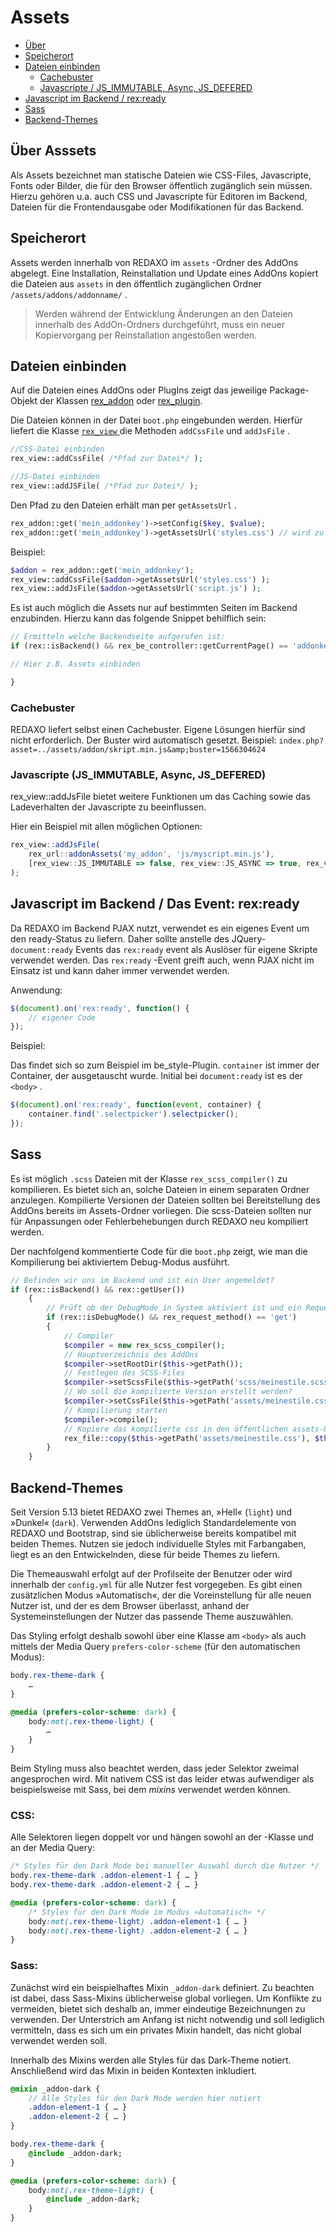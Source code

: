 # Assets

* [Über](#plugin)
* [Speicherort](#speicherort)
* [Dateien einbinden](#einbinden)
  + [Cachebuster](#buster)
  + [Javascripte / JS_IMMUTABLE, Async, JS_DEFERED](#javascripte)
* [Javascript im Backend / rex:ready](#rexready)
* [Sass](#sass)
* [Backend-Themes](#themes)

<a name="ueber"></a>

## Über Asssets

Als Assets bezeichnet man statische Dateien wie CSS-Files, Javascripte, Fonts oder Bilder, die für den Browser öffentlich zugänglich sein müssen. Hierzu gehören u.a. auch CSS und Javascripte für Editoren im Backend, Dateien für die Frontendausgabe oder Modifikationen für das Backend.

<a name="speicherort"></a>

## Speicherort

Assets werden innerhalb von REDAXO im `assets` -Ordner des AddOns abgelegt. Eine Installation, Reinstallation und Update eines AddOns kopiert die Dateien aus `assets` in den öffentlich zugänglichen Ordner `/assets/addons/addonname/` .

> Werden während der Entwicklung Änderungen an den Dateien innerhalb des AddOn-Ordners durchgeführt, muss ein neuer Kopiervorgang per Reinstallation angestoßen werden.

<a name="einbinden"></a>

## Dateien einbinden

Auf die Dateien eines AddOns oder PlugIns zeigt das jeweilige Package-Objekt der Klassen [rex_addon](https://friendsofredaxo.github.io/phpdoc/classes/rex-addon.html) oder [rex_plugin](https://friendsofredaxo.github.io/phpdoc/classes/rex-plugin.html).

Die Dateien können in der Datei `boot.php` eingebunden werden. Hierfür liefert die Klasse [ `rex_view` ](https://friendsofredaxo.github.io/phpdoc/classes/rex-view.html) die Methoden `addCssFile` und `addJsFile` .

``` php
//CSS-Datei einbinden
rex_view::addCssFile( /*Pfad zur Datei*/ );

//JS-Datei einbinden
rex_view::addJSFile( /*Pfad zur Datei*/ );
```

Den Pfad zu den Dateien erhält man per `getAssetsUrl` .

``` php
rex_addon::get('mein_addonkey')->setConfig($key, $value);
rex_addon::get('mein_addonkey')->getAssetsUrl('styles.css') // wird zu /assets/addons/addonname/styles.css
```

Beispiel:

``` php
$addon = rex_addon::get('mein_addonkey');
rex_view::addCssFile($addon->getAssetsUrl('styles.css') );
rex_view::addJsFile($addon->getAssetsUrl('script.js') );
```

Es ist auch möglich die Assets nur auf bestimmten Seiten im Backend enzubinden. Hierzu kann das folgende Snippet behilflich sein:

``` php
// Ermitteln welche Backendseite aufgerufen ist:
if (rex::isBackend() && rex_be_controller::getCurrentPage() == 'addonkey/unterseite') {

// Hier z.B. Assets einbinden

}
```

<a name="buster"></a>

### Cachebuster

REDAXO liefert selbst einen Cachebuster. Eigene Lösungen hierfür sind nicht erforderlich. Der Buster wird automatisch gesetzt. Beispiel: `index.php?asset=../assets/addon/skript.min.js&amp;buster=1566304624` 

<a name="javascripte"></a>

### Javascripte (JS_IMMUTABLE, Async, JS_DEFERED)

rex_view::addJsFile bietet weitere Funktionen um das Caching sowie das Ladeverhalten der Javascripte zu beeinflussen.

Hier ein Beispiel mit allen möglichen Optionen:

``` js
rex_view::addJsFile(
    rex_url::addonAssets('my_addon', 'js/myscript.min.js'),
    [rex_view::JS_IMMUTABLE => false, rex_view::JS_ASYNC => true, rex_view::JS_DEFERED => true]
);
```

<a name="rexready"></a>

## Javascript im Backend / Das Event: rex:ready

Da REDAXO im Backend PJAX nutzt, verwendet es ein eigenes Event um den ready-Status zu liefern. Daher sollte anstelle des JQuery- `document:ready` Events das `rex:ready` event als Auslöser für eigene Skripte verwendet werden.
Das `rex:ready` -Event greift auch, wenn PJAX nicht im Einsatz ist und kann daher immer verwendet werden.

Anwendung:

``` js
$(document).on('rex:ready', function() {
    // eigener Code
});
```

Beispiel:

Das findet sich so zum Beispiel im be_style-Plugin. `container` ist immer der Container, der ausgetauscht wurde. Initial bei `document:ready` ist es der `<body>` .

``` js
$(document).on('rex:ready', function(event, container) {
    container.find('.selectpicker').selectpicker();
});
```

<a name="sass"></a>

## Sass

Es ist möglich `.scss` Dateien mit der Klasse `rex_scss_compiler()` zu kompilieren. Es bietet sich an, solche Dateien in einem separaten Ordner anzulegen. Kompilierte Versionen der Dateien sollten bei Bereitstellung des AddOns bereits im Assets-Ordner vorliegen. Die scss-Dateien sollten nur für Anpassungen oder Fehlerbehebungen durch REDAXO neu kompiliert werden.

Der nachfolgend kommentierte Code für die `boot.php` zeigt, wie man die Kompilierung bei aktiviertem Debug-Modus ausführt.

``` php
// Befinden wir uns im Backend und ist ein User angemeldet?
if (rex::isBackend() && rex::getUser())
    {
        // Prüft ob der DebugMode in System aktiviert ist und ein Request erfolgte
        if (rex::isDebugMode() && rex_request_method() == 'get')
        {
            // Compiler
            $compiler = new rex_scss_compiler();
            // Hauptverzeichnis des AddOns
            $compiler->setRootDir($this->getPath());
            // Festlegen des SCSS-Files
            $compiler->setScssFile($this->getPath('scss/meinestile.scss'));
            // Wo soll die kompilierte Version erstellt werden?
            $compiler->setCssFile($this->getPath('assets/meinestile.css'));
            // Kompilierung starten
            $compiler->compile();
            // Kopiere das kompilierte css in den öffentlichen assets-Ordner
            rex_file::copy($this->getPath('assets/meinestile.css'), $this->getAssetsPath('meinestile.css'));
        }
    }
```

<a name="themes"></a>

## Backend-Themes

Seit Version 5.13 bietet REDAXO zwei Themes an, »Hell« (`light`) und »Dunkel« (`dark`). Verwenden AddOns lediglich Standardelemente von REDAXO und Bootstrap, sind sie üblicherweise bereits kompatibel mit beiden Themes. Nutzen sie jedoch individuelle Styles mit Farbangaben, liegt es an den Entwickelnden, diese für beide Themes zu liefern.

Die Themeauswahl erfolgt auf der Profilseite der Benutzer oder wird innerhalb der `config.yml` für alle Nutzer fest vorgegeben. Es gibt einen zusätzlichen Modus »Automatisch«, der die Voreinstellung für alle neuen Nutzer ist, und der es dem Browser überlasst, anhand der Systemeinstellungen der Nutzer das passende Theme auszuwählen.

Das Styling erfolgt deshalb sowohl über eine Klasse am `<body>` als auch mittels der Media Query `prefers-color-scheme` (für den automatischen Modus):

```css
body.rex-theme-dark {
	…
}

@media (prefers-color-scheme: dark) {
	body:not(.rex-theme-light) {
		…
	}
}
```

Beim Styling muss also beachtet werden, dass jeder Selektor zweimal angesprochen wird. Mit nativem CSS ist das leider etwas aufwendiger als beispielsweise mit Sass, bei dem _mixins_ verwendet werden können.

### CSS:

Alle Selektoren liegen doppelt vor und hängen sowohl an der <body>-Klasse und an der Media Query:

```css
/* Styles für den Dark Mode bei manueller Auswahl durch die Nutzer */
body.rex-theme-dark .addon-element-1 { … }
body.rex-theme-dark .addon-element-2 { … }

@media (prefers-color-scheme: dark) {
	/* Styles für den Dark Mode im Modus »Automatisch« */
	body:not(.rex-theme-light) .addon-element-1 { … }
	body:not(.rex-theme-light) .addon-element-2 { … }
}
```

### Sass:

Zunächst wird ein beispielhaftes Mixin `_addon-dark` definiert. Zu beachten ist dabei, dass Sass-Mixins üblicherweise global vorliegen. Um Konflikte zu vermeiden, bietet sich deshalb an, immer eindeutige Bezeichnungen zu verwenden. Der Unterstrich am Anfang ist nicht notwendig und soll lediglich vermitteln, dass es sich um ein privates Mixin handelt, das nicht global verwendet werden soll.

Innerhalb des Mixins werden alle Styles für das Dark-Theme notiert. Anschließend wird das Mixin in beiden Kontexten inkludiert.


```sass
@mixin _addon-dark {
	// Alle Styles für den Dark Mode werden hier notiert
	.addon-element-1 { … }
	.addon-element-2 { … }
}

body.rex-theme-dark {
	@include _addon-dark;
}

@media (prefers-color-scheme: dark) {
	body:not(.rex-theme-light) {
		@include _addon-dark;
	}
}
```
